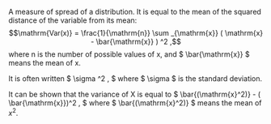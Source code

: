 A measure of spread of a distribution. It is equal to the mean of the
squared distance of the variable from its mean: $$\mathrm{Var(x)} = 
\frac{1}{\mathrm{n}} \sum _{\mathrm{x}} ( \mathrm{x} - \bar{\mathrm{x}} ) ^2 ,$$
where n is the number of possible values of x, and $ \bar{\mathrm{x}} $
means the mean of x.

It is often written $ \sigma ^2 , $ where $ \sigma $ is the standard
deviation.

It can be shown that the variance of X is equal to
$ \bar{(\mathrm{x}^2)} - ( \bar{\mathrm{x}})^2 , $ where
$ \bar{(\mathrm{x}^2)} $ means the mean of $x^{2}.$
